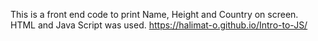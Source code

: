 This is a front end code to print Name, Height and Country on screen.
HTML and Java Script was used.
https://halimat-o.github.io/Intro-to-JS/
